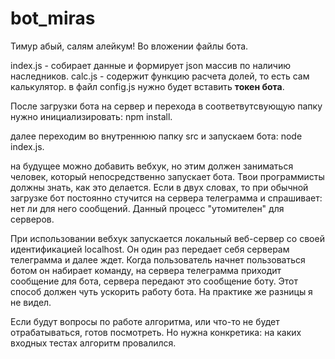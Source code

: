 # bot_miras

Тимур абый, салям алейкум!
Во вложении файлы бота.

index.js - собирает данные и формирует json массив по наличию наследников.
calc.js - содержит функцию расчета долей, то есть сам калькулятор.
в файл config.js нужно будет вставить **токен бота**.

После загрузки бота на сервер и перехода в соответвутсвующую папку нужно инициализировать: npm install. 

далее переходим во внутреннюю папку src и запускаем бота: node index.js.

на будущее можно добавить вебхук, но этим должен заниматься человек, который непосредственно запускает бота. Твои программисты должны знать, как это делается. Если в двух словах, то при обычной загрузке бот постоянно стучится на сервера телеграмма и спрашивает: нет ли для него сообщений. Данный процесс "утомителен" для серверов. 

При использовании вебхук запускается локальный веб-сервер со своей идентификацией localhost. Он один раз передает себя серверам телеграмма и далее ждет. Когда пользователь начнет пользоваться ботом он набирает команду, на сервера телеграмма приходит сообщение для бота, сервера передают это сообщение боту. Этот способ должен чуть ускорить работу бота. На практике же разницы я не видел. 

Если будут вопросы по работе алгоритма, или что-то не будет отрабатываться, готов посмотреть. Но нужна конкретика: на каких входных тестах алгоритм провалился.
